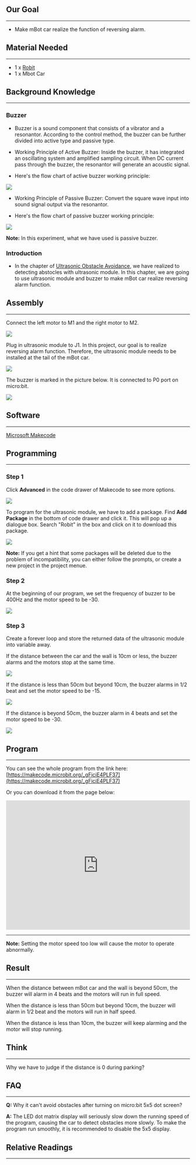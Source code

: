 ## Our Goal  
---

- Make mBot car realize the function of reversing alarm. 


## Material Needed
---

- 1 x [Robit](https://www.elecfreaks.com/estore/elecfreaks-robit-diy-mini-smart-cars-robot-development-platform-chassis-for-micro-bit-compatible-with-mbot.html)
- 1 x Mbot Car


## Background Knowledge
---

### Buzzer

- Buzzer is a sound component that consists of a vibrator and a resonantor. According to the control method, the buzzer can be further divided into active type and passive type.

- Working Principle of Active Buzzer:
Inside the buzzer, it has integrated an oscillating system and amplified sampling circuit. When DC current pass through the buzzer, the resonantor will generate an acoustic signal.

- Here's the flow chart of active buzzer working principle:

![](https://i.imgur.com/sRjxQfi.jpg)

- Working Principle of Passive Buzzer:
Convert the square wave input into sound signal output via the resonantor. 

- Here's the flow chart of passive buzzer working principle:

![](https://i.imgur.com/Fd2YwUH.jpg)

**Note:** In this experiment, what we have used is passive buzzer. 

### Introduction

- In the chapter of [Ultrasonic Obstacle Avoidance](/Robit_Case_02/), we have realized to detecting abstocles with ultrasonic module. In this chapter, we are going to use ultrasonic module and buzzer to make mBot car realize reversing alarm function. 


## Assembly
---

Connect the left motor to M1 and the right motor to M2. 

![](https://i.imgur.com/foGr3ds.png)

Plug in ultrasonic module to J1. In this project, our goal is to realize reversing alarm function. Therefore, the ultrasonic module needs to be installed at the tail of the mBot car. 

![](https://i.imgur.com/aAEIPxi.jpg)

The buzzer is marked in the picture below. It is connected to P0 port on micro:bit. 

![](https://i.imgur.com/nYUOS8t.png)


## Software
---

[Microsoft Makecode](https://makecode.microbit.org/#)


## Programming
---

### Step 1

Click **Advanced** in the code drawer of Makecode to see more options. 

![](https://i.imgur.com/LjMR5IU.png)

To program for the ultrasonic module, we have to add a package. Find **Add Package** in the bottom of code drawer and click it. This will pop up a dialogue box. Search "Robit" in the box and click on it to download this package. 

![](https://i.imgur.com/ISZ6w26.png)

**Note:**
If you get a hint that some packages will be deleted due to the problem of incompatibility, you can either follow the prompts, or create a new project in the project menue.

### Step 2

At the beginning of our program, we set the frequency of buzzer to be 400Hz and the motor speed to be -30.

![](https://i.imgur.com/5LdCdUM.png)

### Step 3

Create a forever loop and store the returned data of the ultrasonic module into variable away. 

If the distance between the car and the wall is 10cm or less, the buzzer alarms and the motors stop at the same time. 

![](https://i.imgur.com/HfwwKSH.png)


If the distance is less than 50cm but beyond 10cm, the buzzer alarms in 1/2 beat and set the motor speed to be -15. 

![](https://i.imgur.com/TaSRDb9.png)

If the distance is beyond 50cm, the buzzer alarm in 4 beats and set the motor speed to be -30. 

![](https://i.imgur.com/ASwsTIA.png)

## Program
---

You can see the whole program from the link here: [https://makecode.microbit.org/_gFiciE4PLF37](https://makecode.microbit.org/_gFiciE4PLF37)

Or you can download it from the page below:

<div style="position:relative;height:0;padding-bottom:70%;overflow:hidden;"><iframe style="position:absolute;top:0;left:0;width:100%;height:100%;" src="https://makecode.microbit.org/#pub:_gFiciE4PLF37" frameborder="0" sandbox="allow-popups allow-forms allow-scripts allow-same-origin"></iframe></div>  

---
**Note:** Setting the motor speed too low will cause the motor to operate abnormally.


## Result
---

When the distance between mBot car and the wall is beyond 50cm, the buzzer will alarm in 4 beats and the motors will run in full speed. 

When the distance is less than 50cm but beyond 10cm, the buzzer will alarm in 1/2 beat and the motors will run in half speed. 

When the distance is less than 10cm, the buzzer will keep alarming and the motor will stop running. 


## Think 
---

Why we have to judge if the distance is 0 during parking? 


## FAQ
---

**Q:** Why it can't avoid obstacles after turning on micro:bit 5x5 dot screen?

**A:** The LED dot matrix display will seriously slow down the running speed of the program, causing the car to detect obstacles more slowly. To make the program run smoothly, it is recommended to disable the 5x5 display.  


## Relative Readings   
---

